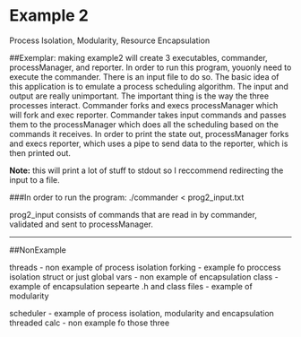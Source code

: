 # Example 2 
Process Isolation, Modularity, Resource Encapsulation

##Exemplar:
 making example2 will create 3 executables, commander, processManager, and reporter. In order to run this program, youonly need to execute the commander. There is an input file to do so. The basic idea of this application is to emulate a process scheduling algorithm. The input and output are really unimportant. The important thing is the way the three processes interact. Commander forks and execs processManager which will fork and exec reporter. Commander takes input commands and passes them to the processManager which does all the scheduling based on the commands it receives. In order to print the state out, processManager forks and execs reporter, which uses a pipe to send data to the reporter, which is then printed out.

**Note:** this will print a lot of stuff to stdout so I reccommend redirecting the input
to a file.

###In order to run the program: 
    ./commander < prog2_input.txt 

prog2_input consists of commands that are read in by commander, validated and 
sent to processManager.

----
##NonExample

threads - non example of process isolation
forking - example fo proccess isolation
struct or just global vars - non example of encapsulation
class - example of encapsulation
sepearte .h and class files - example of modularity

scheduler - example of process isolation, modularity and encapsulation
threaded calc - non example fo those three
